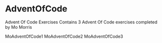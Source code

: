 # AdventOfCode
Advent Of Code Exercises
Contains 3 Advent Of Code exercises completed by Mo Morris

MoAdventOfCode1
MoAdventOfCode2
MoAdventOfCode3
